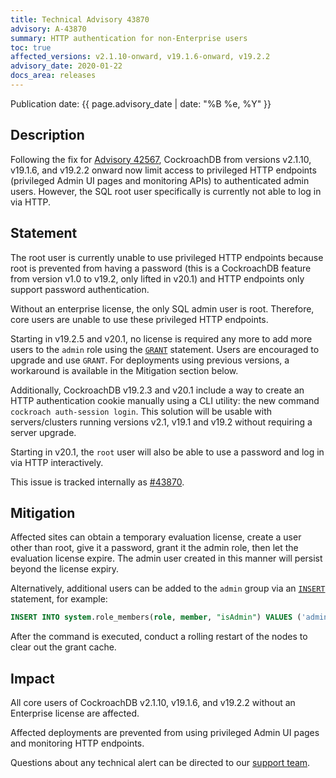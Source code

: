 ```yaml
---
title: Technical Advisory 43870
advisory: A-43870
summary: HTTP authentication for non-Enterprise users
toc: true
affected_versions: v2.1.10-onward, v19.1.6-onward, v19.2.2
advisory_date: 2020-01-22
docs_area: releases
---
```


Publication date: {{ page.advisory_date | date: "%B %e, %Y" }}

## Description

Following the fix for [Advisory 42567](a42567.html), CockroachDB from versions v2.1.10, v19.1.6, and v19.2.2 onward now limit access to privileged HTTP endpoints (privileged Admin UI pages and monitoring APIs) to authenticated admin users. However, the SQL root user specifically is currently not able to log in via HTTP.

## Statement

The root user is currently unable to use privileged HTTP endpoints because root is prevented from having a password (this is a CockroachDB feature from version v1.0 to v19.2, only lifted in v20.1) and HTTP endpoints only support password authentication.

Without an enterprise license, the only SQL admin user is root. Therefore, core users are unable to use these privileged HTTP endpoints.

Starting in v19.2.5 and v20.1, no license is required any more to add more users to the `admin` role using the [`GRANT`](../{{site.versions["stable"]}}/grant.html) statement. Users are encouraged to upgrade and use `GRANT`. For deployments using previous versions, a workaround is available in the Mitigation section below.

Additionally, CockroachDB v19.2.3 and v20.1 include a way to create an HTTP authentication cookie manually using a CLI utility: the new command `cockroach auth-session login`. This solution will be usable with servers/clusters running versions v2.1, v19.1 and v19.2 without requiring a server upgrade.

Starting in v20.1, the `root` user will also be able to use a password and log in via HTTP interactively.

This issue is tracked internally as [#43870](https://github.com/cockroachdb/cockroach/issues/43870).

## Mitigation

Affected sites can obtain a temporary evaluation license, create a user other than root, give it a password, grant it the admin role, then let the evaluation license expire. The admin user created in this manner will persist beyond the license expiry.

Alternatively, additional users can be added to the `admin` group via an [`INSERT`](../{{site.versions["stable"]}}/insert.html) statement, for example:

~~~sql
INSERT INTO system.role_members(role, member, "isAdmin") VALUES ('admin', 'someuser', false);
~~~

After the command is executed, conduct a rolling restart of the nodes to clear out the grant cache.

## Impact

All core users of CockroachDB v2.1.10, v19.1.6, and v19.2.2 without an Enterprise license are affected.

Affected deployments are prevented from using privileged Admin UI pages and monitoring HTTP endpoints.

Questions about any technical alert can be directed to our [support team](https://support.cockroachlabs.com/).

